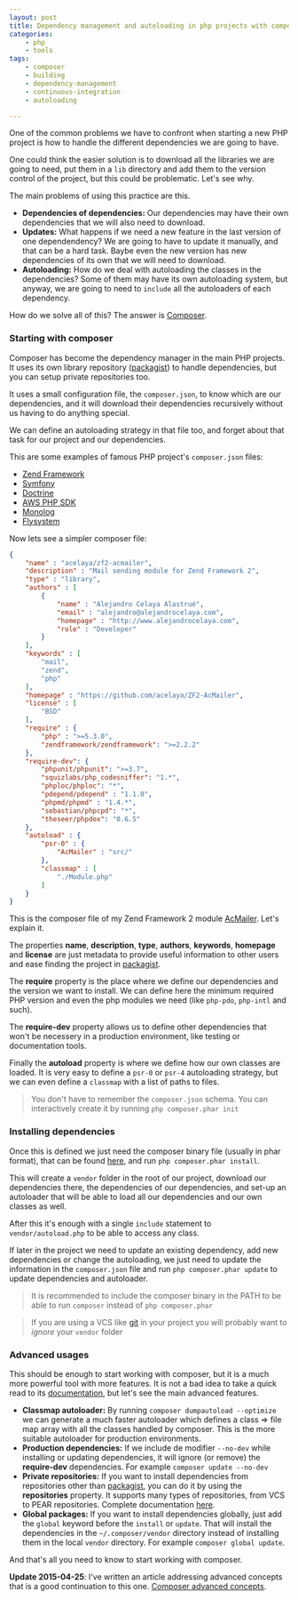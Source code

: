 ```yaml
---
layout: post
title: Dependency management and autoloading in php projects with composer
categories:
    - php
    - tools
tags:
    - composer
    - building
    - dependency-management
    - continuous-integration
    - autoloading

---
```


One of the common problems we have to confront when starting a new PHP project is how to handle the different dependencies we are going to have.

One could think the easier solution is to download all the libraries we are going to need, put them in a `lib` directory and add them to the version control of the project, but this could be problematic. Let's see why.

The main problems of using this practice are this.

* **Dependencies of dependencies:** Our dependencies may have their own dependencies that we will also need to download.
* **Updates:** What happens if we need a new feature in the last version of one dependendency? We are going to have to update it manually, and that can be a hard task. Baybe even the new version has new dependencies of its own that we will need to download.
* **Autoloading:** How do we deal with autoloading the classes in the dependencies? Some of them may have its own autoloading system, but anyway, we are going to need to `include` all the autoloaders of each dependency.

How do we solve all of this? The answer is [Composer](http://getcomposer.org).

### Starting with composer

Composer has become the dependency manager in the main PHP projects. It uses its own library repository ([packagist](https://packagist.org/)) to handle dependencies, but you can setup private repositories too.

It uses a small configuration file, the `composer.json`, to know which are our dependencies, and it will download their dependencies recursively without us having to do anything special.

We can define an autoloading strategy in that file too, and forget about that task for our project and our dependencies.

This are some examples of famous PHP project's `composer.json` files:

* [Zend Framework](https://github.com/zendframework/zf2/blob/master/composer.json)
* [Symfony](https://github.com/symfony/symfony/blob/master/composer.json)
* [Doctrine](https://github.com/doctrine/doctrine2/blob/master/composer.json)
* [AWS PHP SDK](https://github.com/aws/aws-sdk-php/blob/master/composer.json)
* [Monolog](https://github.com/Seldaek/monolog/blob/master/composer.json)
* [Flysystem](https://github.com/thephpleague/flysystem/blob/master/composer.json)

Now lets see a simpler composer file:

```json
{
    "name" : "acelaya/zf2-acmailer",
    "description" : "Mail sending module for Zend Framework 2",
    "type" : "library",
    "authors" : [
        {
            "name" : "Alejandro Celaya Alastrué",
            "email" : "alejandro@alejandrocelaya.com",
            "homepage" : "http://www.alejandrocelaya.com",
            "role" : "Developer"
        }
    ],
    "keywords" : [
        "mail",
        "zend",
        "php"
    ],
    "homepage" : "https://github.com/acelaya/ZF2-AcMailer",
    "license" : [
        "BSD"
    ],
    "require" : {
        "php" : ">=5.3.0",
        "zendframework/zendframework": ">=2.2.2"
    },
    "require-dev": {
        "phpunit/phpunit": ">=3.7",
        "squizlabs/php_codesniffer": "1.*",
        "phploc/phploc": "*",
        "pdepend/pdepend" : "1.1.0",
        "phpmd/phpmd" : "1.4.*",
        "sebastian/phpcpd": "*",
        "theseer/phpdox": "0.6.5"
    },
    "autoload" : {
        "psr-0" : {
            "AcMailer" : "src/"
        },
        "classmap" : [
            "./Module.php"
        ]
    }
}
```

This is the composer file of my Zend Framework 2 module [AcMailer](https://github.com/acelaya/ZF2-AcMailer). Let's explain it.

The properties **name**, **description**, **type**, **authors**, **keywords**, **homepage** and **license** are just metadata to provide useful information to other users and ease finding the project in [packagist](https://packagist.org/).

The **require** property is the place where we define our dependencies and the version we want to install. We can define here the minimum required PHP version and even the php modules we need (like `php-pdo`, `php-intl` and such).

The **require-dev** property allows us to define other dependencies that won't be necessery in a production environment, like testing or documentation tools.

Finally the **autoload** property is where we define how our own classes are loaded. It is very easy to define a `psr-0` or `psr-4` autoloading strategy, but we can even define a `classmap` with a list of paths to files.

<blockquote>You don't have to remember the <code>composer.json</code> schema. You can interactively create it by running <code>php composer.phar init</code>
</blockquote>

### Installing dependencies

Once this is defined we just need the composer binary file (usually in phar format), that can be found [here](https://getcomposer.org/download/), and run `php composer.phar install`.

This will create a `vendor` folder in the root of our project, download our dependencies there, the dependencies of our dependencies, and set-up an autoloader that will be able to load all our dependencies and our own classes as well.

After this it's enough with a single `include` statement to `vendor/autoload.php` to be able to access any class.

If later in the project we need to update an existing dependency, add new dependencies or change the autoloading, we just need to update the information in the `composer.json` file and run `php composer.phar update` to update dependencies and autoloader.

<blockquote>It is recommended to include the composer binary in the PATH to be able to run <code>composer</code> instead of <code>php composer.phar</code>
</blockquote>

<blockquote>If you are using a VCS like <a href="https://git-scm.com/">git</a> in your project you will probably want to <i>ignore</i> your <code>vendor</code> folder
</blockquote>

### Advanced usages

This should be enough to start working with composer, but it is a much more powerful tool with more features. It is not a bad idea to take a quick read to its [documentation](https://getcomposer.org/doc/), but let's see the main advanced features.

* **Classmap autoloader:** By running `composer dumpautoload --optimize` we can generate a much faster autoloader which defines a class => file map array with all the classes handled by composer. This is the more suitable autoloader for production environments.
* **Production dependencies:** If we include de modifier `--no-dev` while installing or updating dependencies, it will ignore (or remove) the **require-dev** dependencies. For example `composer update --no-dev`
* **Private repositories:** If you want to install dependencies from repositories other than [packagist](https://packagist.org/), you can do it by using the **repositories** property. It supports many types of repositories, from VCS to PEAR repositories. Complete documentation [here](https://getcomposer.org/doc/05-repositories.md).
* **Global packages:** If you want to install dependencies globally, just add the `global` keyword before the `install` or `update`. That will install the dependencies in the `~/.composer/vendor` directory instead of installing them in the local `vendor` directory. For example `composer global update`.

And that's all you need to know to start working with composer.

**Update 2015-04-25**: I've written an article addressing advanced concepts that is a good continuation to this one. [Composer advanced concepts](https://blog.alejandrocelaya.com/2015/04/25/composer-advanced-concepts/).
